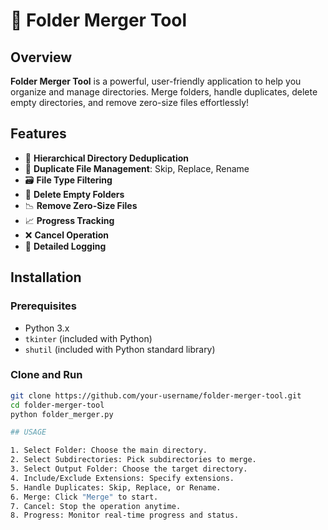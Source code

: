 # 📁 Folder Merger Tool

## Overview

**Folder Merger Tool** is a powerful, user-friendly application to help you organize and manage directories. Merge folders, handle duplicates, delete empty directories, and remove zero-size files effortlessly!

## Features

- 🔄 **Hierarchical Directory Deduplication**
- 📂 **Duplicate File Management**: Skip, Replace, Rename
- 🗃️ **File Type Filtering**
- 🚮 **Delete Empty Folders**
- 📉 **Remove Zero-Size Files**
- 📈 **Progress Tracking**
- ❌ **Cancel Operation**
- 📜 **Detailed Logging**

## Installation

### Prerequisites

- Python 3.x
- `tkinter` (included with Python)
- `shutil` (included with Python standard library)

### Clone and Run

```bash
git clone https://github.com/your-username/folder-merger-tool.git
cd folder-merger-tool
python folder_merger.py

## USAGE 

1. Select Folder: Choose the main directory.
2. Select Subdirectories: Pick subdirectories to merge.
3. Select Output Folder: Choose the target directory.
4. Include/Exclude Extensions: Specify extensions.
5. Handle Duplicates: Skip, Replace, or Rename.
6. Merge: Click "Merge" to start.
7. Cancel: Stop the operation anytime.
8. Progress: Monitor real-time progress and status.
